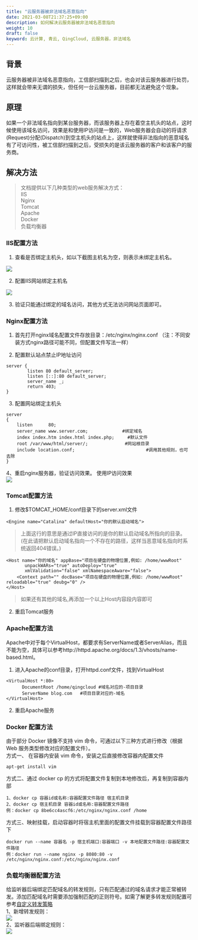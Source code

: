 ```yaml
---
title: "云服务器被非法域名恶意指向"
date: 2021-03-08T21:37:25+09:00
description: 如何解决云服务器被非法域名恶意指向
weight: 10
draft: false
keyword: 云计算, 青云, QingCloud, 云服务器，非法域名
---
```


## 背景

云服务器被非法域名恶意指向，工信部扫描到之后，也会对该云服务器进行处罚，这样就会带来无谓的损失，但任何一台云服务器，目前都无法避免这个现象。

## 原理

如果一个非法域名指向到某台服务器，而该服务器上存在着空主机头的站点，这时候使用该域名访问，效果是和使用IP访问是一致的，Web服务器会自动的将请求(Request)分配(Dispatch)到空主机头的站点上，这样就使得非法指向的恶意域名有了可访问性，被工信部扫描到之后，受损失的是该云服务器的客户和该客户的服务商。

## 解决方法

> 文档提供以下几种类型的web服务解决方式：  
> IIS  
> Nginx  
> Tomcat  
> Apache  
> Docker  
> 负载均衡器

### IIS配置方法

1. 查看是否绑定主机头，如以下截图主机名为空，则表示未绑定主机名。

 ![](../../../_images/instance_malicious_resolution_1.png)

2. 配置IIS网站绑定主机名

 ![](../../../_images/instance_malicious_resolution_2.png)

3. 验证只能通过绑定的域名访问，其他方式无法访问网站页面即可。

### Nginx配置方法

1. 首先打开nginx域名配置文件存放目录：/etc/nginx/nginx.conf （注：不同安装方式nginx路径可能不同，但配置文件写法一样）

2. 配置默认站点禁止IP地址访问

```nginx
server {
        listen 80 default_server;
        listen [::]:80 default_server;
        server_name _;
        return 403;
}
```
3. 配置网站绑定主机头

```nginx
server 
{ 
	listen      80; 
	server_name www.server.com;             #绑定域名 
	index index.htm index.html index.php;     #默认文件 
	root /var/www/html/server/;              #网站根目录
	include location.conf;                           #调用其他规则，也可去除
}
```
4、重启nginx服务器，验证访问效果。
使用IP访问效果  
 ![](../../../_images/instance_malicious_resolution_3.png)
### Tomcat配置方法
1. 修改$TOMCAT_HOME/conf目录下的server.xml文件

```shell
<Engine name="Catalina" defaultHost="你的默认启动域名">
```
> 上面这行的意思是通过IP直接访问的是你的默认启动域名所指向的目录。
(在此请把默认启动域名指向一个不存在的路径，这样当恶意域名指向时系统返回404错误。)

```shell
<Host name="你的域名" appBase="项目在硬盘的物理位置,例如: /home/wwwRoot"
       unpackWARs="true" autoDeploy="true"
       xmlValidation="false" xmlNamespaceAware="false">
	<Context path="" docBase="项目在硬盘的物理位置,例如: /home/wwwRoot" reloadable="true" deubg="0" />
</Host>
```
>如果还有其他的域名,再添加一个以上Host内容段内容即可

2. 重启Tomcat服务

### Apache配置方法
Apache中对于每个VirtualHost，都要求有ServerName或者ServerAlias，而且不能为空，具体可以参考http://httpd.apache.org/docs/1.3/vhosts/name-based.html。

1. 进入Apache的conf目录，打开httpd.conf文件，找到VirtualHost

```shell
<VirtualHost *:80>
      DocumentRoot /home/qingcloud #域名对应的-项目目录
      ServerName blog.com	#项目目录对应的-域名
</VirtualHost>
```
2. 重启Apache服务

### Docker 配置方法
由于部分 Docker 镜像不支持 vim 命令，可通过以下三种方式进行修改（根据 Web 服务类型修改对应的配置文件）。  
方式一、 在容器内安装 vim 命令，安装之后直接修改容器内配置文件  
```
apt-get install vim
```
方式二、通过 docker cp 的方式将配置文件复制到本地修改后，再复制到容器内部  
```
1、docker cp 容器id或名称:容器配置文件路径 宿主机目录
2、docker cp 宿主机目录 容器id或名称:容器配置文件路径
例：docker cp 8be6cc4ascf6:/etc/nginx/nginx.conf /home
```
方式三、映射挂载，启动容器时将宿主机里面的配置文件挂载到容器配置文件路径下  
```
docker run --name 容器名 -p 宿主机端口:容器端口 -v 本地配置文件路径:容器配置文件路径
例：docker run --name nginx -p 8080:80 -v /etc/nginx/nginx.conf:/etc/nginx/nginx.conf
```

### 负载均衡器配置方法

给监听器后端绑定匹配域名的转发规则，只有匹配通过的域名请求才能正常被转发。添加匹配域名时需要添加强制匹配的正则符号。如需了解更多转发规则配置可参考[自定义转发策略](https://docsv3.qingcloud.com/network/loadbalancer/manual/lb_user_guide/#%E8%87%AA%E5%AE%9A%E4%B9%89%E8%BD%AC%E5%8F%91%E7%AD%96%E7%95%A5)  
1、新增转发规则：  
![](../../../_images/instance_malicious_resolution_4.png)  
2、监听器后端绑定规则：  
![](../../../_images/instance_malicious_resolution_5.png)  